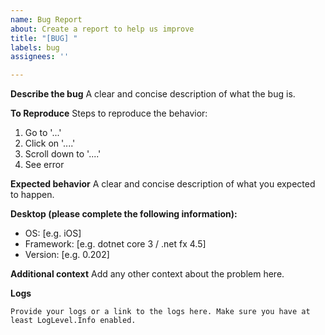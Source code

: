 ```yaml
---
name: Bug Report
about: Create a report to help us improve
title: "[BUG] "
labels: bug
assignees: ''

---
```


**Describe the bug**
A clear and concise description of what the bug is.

**To Reproduce**
Steps to reproduce the behavior:
1. Go to '...'
2. Click on '....'
3. Scroll down to '....'
4. See error

**Expected behavior**
A clear and concise description of what you expected to happen.

**Desktop (please complete the following information):**
 - OS: [e.g. iOS]
 - Framework: [e.g. dotnet core 3 / .net fx 4.5]
 - Version: [e.g. 0.202]

**Additional context**
Add any other context about the problem here.

**Logs**
```
Provide your logs or a link to the logs here. Make sure you have at least LogLevel.Info enabled.
```
